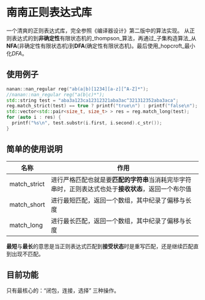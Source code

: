 # 南南正则表达式库
一个清爽的正则表达式库，完全参照《编译器设计》第二版中的算法实现。
从正则表达式的到**非确定性**有限状态机的_thompson_算法，再通过_子集构造算法_从**NFA**(非确定性有限状态机)到**DFA**(确定性有限状态机)。最后使用_hopcroft_最小化*DFA*。

## 使用例子
```c++
nanan::nan_regular reg("ab(a|b)[1234][a-z][^A-Z]*");
//nanan::nan_regular reg("a(b|c)*");
std::string test = "aba3a123ca12312321aba3ac^321312352aba3aca";
reg.match_strict(test) == true ? printf("true\n") : printf("false\n");
std::vector<std::pair<size_t, size_t> > res = reg.match_long(test);
for (auto i : res) {
  printf("%s\n", test.substr(i.first, i.second).c_str());
}
```

## 简单的使用说明

|名称|作用|
|---|---|
|match_strict|进行严格匹配也就是要**匹配的字符串**当消耗完毕字符串时，正则表达式也处于**接收状态**，返回一个布尔值|
|match_short|进行最短匹配，返回一个数组，其中纪录了偏移与长度|
|match_long|进行最长匹配，返回一个数组，其中纪录了偏移与长度|

**最短**与**最长**的意思是当正则表达式匹配到**接受状态**时是重写匹配，还是继续匹配直到出现不匹配。

## 目前功能
只有最核心的：“闭包，连接，选择” 三种操作。
